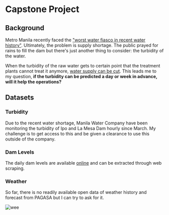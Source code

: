 # Capstone Project

## Background
Metro Manila recently faced the ["worst water fiasco in recent water history"](https://www.rappler.com/newsbreak/iq/225953-what-we-know-explanation-manila-water-supply-crisis). Ultimately, the problem is supply shortage. The public prayed for rains to fill the dam but there's just another thing to consider: the turbidity of the water.

When the turbidity of the raw water gets to certain point that the treatment plants cannot treat it anymore, [water supply can be cut](https://www.pna.gov.ph/articles/1044869). This leads me to my question, **if the turbidity can be predicted a day or week in advance, will it help the operations?**

## Datasets

### Turbidity
Due to the recent water shortage, Manila Water Company have been monitoring the turbidity of Ipo and La Mesa Dam hourly since March. My challenge is to get access to this and be given a clearance to use this outside of the company.

### Dam Levels
The daily dam levels are available [online](http://mwss.gov.ph/water-elevation/#) and can be extracted through web scraping.

### Weather
So far, there is no readily available open data of weather history and forecast from PAGASA but I can try to ask for it.

![wee](https://media.giphy.com/media/wJiFJzcOIq3d0eKLql/giphy.gif)
